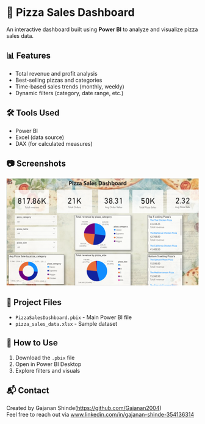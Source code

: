 # 🍕 Pizza Sales Dashboard

An interactive dashboard built using **Power BI** to analyze and visualize pizza sales data.

## 📊 Features
- Total revenue and profit analysis
- Best-selling pizzas and categories
- Time-based sales trends (monthly, weekly)
- Dynamic filters (category, date range, etc.)

## 🛠️ Tools Used
- Power BI
- Excel (data source)
- DAX (for calculated measures)

## 📷 Screenshots
![Dashboard Screenshot](dashboard.png)

## 📁 Project Files
- `PizzaSalesDashboard.pbix` - Main Power BI file
- `pizza_sales_data.xlsx` - Sample dataset

## 🚀 How to Use
1. Download the `.pbix` file
2. Open in Power BI Desktop
3. Explore filters and visuals



## 📬 Contact
Created by Gajanan Shinde(https://github.com/Gajanan2004)  
Feel free to reach out via  www.linkedin.com/in/gajanan-shinde-354136314

